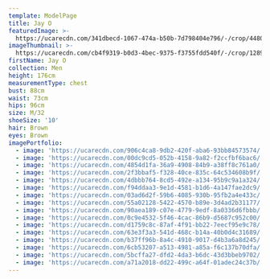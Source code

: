 ```yaml
---
template: ModelPage
title: Jay O
featuredImage: >-
  https://ucarecdn.com/341dbecd-1067-474a-b50b-7d798404e796/-/crop/4480x2849/0,978/-/preview/
imageThumbnail: >-
  https://ucarecdn.com/cb4f9319-b0d3-4bec-9375-f3755fdd540f/-/crop/1289x1948/188,42/-/preview/
firstName: Jay O
collection: Men
height: 176cm
measurementType: chest
bust: 88cm
waist: 73cm
hips: 96cm
size: M/32
shoeSize: '10'
hair: Brown
eyes: Brown
imagePortfolio:
  - image: 'https://ucarecdn.com/906c4ca8-9db2-420f-aba6-93bb84573574/'
  - image: 'https://ucarecdn.com/00dc9cd5-052b-4158-9a82-f2ccfbf6bac6/'
  - image: 'https://ucarecdn.com/4854d1fa-36a9-4908-84b9-a38ff8c761a0/'
  - image: 'https://ucarecdn.com/2f3bbaf5-f328-40ce-835c-64c534608b9f/'
  - image: 'https://ucarecdn.com/4dbbb764-8cd5-492e-a134-95b9c9a1a324/'
  - image: 'https://ucarecdn.com/f94ddaa3-9e1d-4581-b1d6-4a147fae2dc9/'
  - image: 'https://ucarecdn.com/03ad6d2f-59b6-4085-930b-95fb2a4e433c/'
  - image: 'https://ucarecdn.com/55a02128-5422-4570-b89e-3d4ad2b31177/'
  - image: 'https://ucarecdn.com/90aea189-c07e-4779-9edf-8a0336d6fbbb/'
  - image: 'https://ucarecdn.com/0c9e4532-5f46-4cac-86b9-d5687c952c00/'
  - image: 'https://ucarecdn.com/d1759c8c-87af-4f91-bb22-7eecf95e9c78/'
  - image: 'https://ucarecdn.com/63e3f3a3-541d-468c-b14a-40b0d4c31689/'
  - image: 'https://ucarecdn.com/b37ff96b-8a4c-4910-9017-d4b3a6a8d245/'
  - image: 'https://ucarecdn.com/6cb53207-a513-4981-a85a-f6c137b70dfa/'
  - image: 'https://ucarecdn.com/5bcffa27-dfd2-4da3-b6dc-43d3bbeb9702/'
  - image: 'https://ucarecdn.com/a71a2018-dd22-499c-a64f-01adec24c37b/'
---
```


